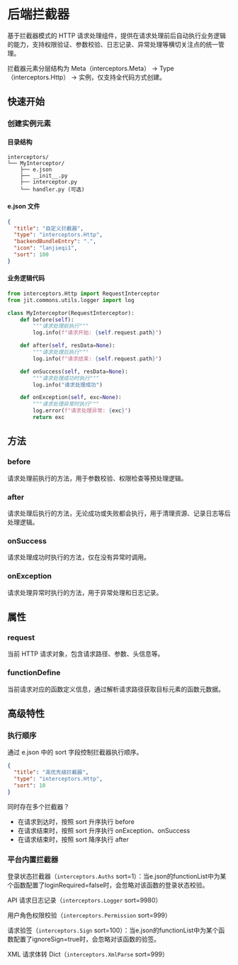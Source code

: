 # 后端拦截器

基于拦截器模式的 HTTP 请求处理组件，提供在请求处理前后自动执行业务逻辑的能力，支持权限验证、参数校验、日志记录、异常处理等横切关注点的统一管理。

拦截器元素分层结构为 Meta（interceptors.Meta） → Type（interceptors.Http） → 实例，仅支持全代码方式创建。

## 快速开始

### 创建实例元素

#### 目录结构

```text title="推荐后端拦截器元素目录结构"
interceptors/
└── MyInterceptor/
    ├── e.json
    ├── __init__.py
    ├── interceptor.py
    └── handler.py (可选)
```

#### e.json 文件

```json title="后端拦截器 e.json 示例"
{
  "title": "自定义拦截器",
  "type": "interceptors.Http",
  "backendBundleEntry": ".",
  "icon": "lanjieqi1",
  "sort": 100
}
```

#### 业务逻辑代码

```python title="interceptor.py 实现"
from interceptors.Http import RequestInterceptor
from jit.commons.utils.logger import log

class MyInterceptor(RequestInterceptor):
    def before(self):
        """请求处理前执行"""
        log.info(f"请求开始: {self.request.path}")

    def after(self, resData=None):
        """请求处理后执行"""
        log.info(f"请求结束: {self.request.path}")

    def onSuccess(self, resData=None):
        """请求处理成功时执行"""
        log.info("请求处理成功")

    def onException(self, exc=None):
        """请求处理异常时执行"""
        log.error(f"请求处理异常: {exc}")
        return exc
```

## 方法

### before

请求处理前执行的方法，用于参数校验、权限检查等预处理逻辑。

### after

请求处理后执行的方法，无论成功或失败都会执行，用于清理资源、记录日志等后处理逻辑。

### onSuccess

请求处理成功时执行的方法，仅在没有异常时调用。

### onException

请求处理异常时执行的方法，用于异常处理和日志记录。

## 属性

### request

当前 HTTP 请求对象，包含请求路径、参数、头信息等。

### functionDefine

当前请求对应的函数定义信息，通过解析请求路径获取目标元素的函数元数据。

## 高级特性

### 执行顺序

通过 e.json 中的 sort 字段控制拦截器执行顺序。

```json title="设置执行顺序"
{
  "title": "高优先级拦截器",
  "type": "interceptors.Http",
  "sort": 10
}
```

同时存在多个拦截器？
- 在请求到达时，按照 sort 升序执行 before
- 在请求结束时，按照 sort 升序执行 onException、onSuccess
- 在请求结束时，按照 sort 降序执行 after

### 平台内置拦截器
登录状态拦截器（`interceptors.Auths` sort=1）：当e.json的functionList中为某个函数配置了loginRequired=false时，会忽略对该函数的登录状态校验。

API 请求日志记录（`interceptors.Logger` sort=9980）

用户角色权限校验（`interceptors.Permission` sort=999）

请求验签（`interceptors.Sign` sort=100）：当e.json的functionList中为某个函数配置了ignoreSign=true时，会忽略对该函数的验签。

XML 请求体转 Dict（`interceptors.XmlParse` sort=999）


